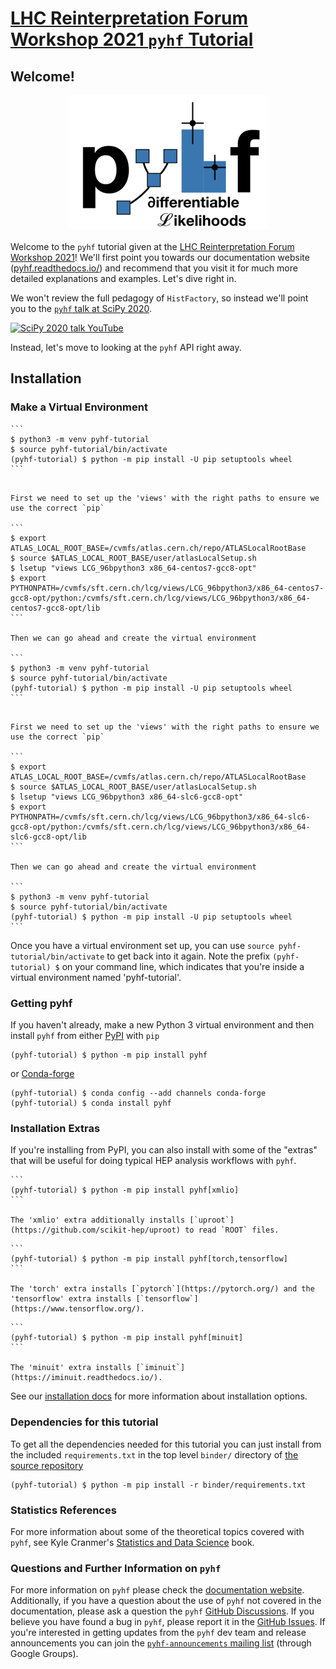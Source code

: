 # [LHC Reinterpretation Forum Workshop 2021 `pyhf` Tutorial](https://indico.cern.ch/event/982553/contributions/4219487/)

## Welcome!

<p align="center">
<a href="https://github.com/scikit-hep/pyhf"><img src="https://raw.githubusercontent.com/scikit-hep/pyhf/master/docs/_static/img/pyhf-logo-small.png"></a>
</p>

Welcome to the `pyhf` tutorial given at the [LHC Reinterpretation Forum Workshop 2021](https://indico.cern.ch/event/982553)!
We'll first point you towards our documentation website ([pyhf.readthedocs.io/](https://pyhf.readthedocs.io/)) and recommend that you visit it for much more detailed explanations and examples.
Let's dive right in.


We won't review the full pedagogy of `HistFactory`, so instead we'll point you to
the [`pyhf` talk at SciPy 2020](https://github.com/matthewfeickert/talk-SciPy-2020).

<!-- http://www.get-youtube-thumbnail.com/ -->
[![SciPy 2020 talk YouTube](https://i3.ytimg.com/vi/FrH9s3eB6fU/maxresdefault.jpg)](https://youtu.be/FrH9s3eB6fU)

Instead, let's move to looking at the `pyhf` API right away.

## Installation

### Make a Virtual Environment

````{tabbed} Locally
```
$ python3 -m venv pyhf-tutorial
$ source pyhf-tutorial/bin/activate
(pyhf-tutorial) $ python -m pip install -U pip setuptools wheel
```
````

````{tabbed} On CC7 lxplus/tier-3

First we need to set up the 'views' with the right paths to ensure we use the correct `pip`

```
$ export ATLAS_LOCAL_ROOT_BASE=/cvmfs/atlas.cern.ch/repo/ATLASLocalRootBase
$ source $ATLAS_LOCAL_ROOT_BASE/user/atlasLocalSetup.sh
$ lsetup "views LCG_96bpython3 x86_64-centos7-gcc8-opt"
$ export PYTHONPATH=/cvmfs/sft.cern.ch/lcg/views/LCG_96bpython3/x86_64-centos7-gcc8-opt/python:/cvmfs/sft.cern.ch/lcg/views/LCG_96bpython3/x86_64-centos7-gcc8-opt/lib
```

Then we can go ahead and create the virtual environment

```
$ python3 -m venv pyhf-tutorial
$ source pyhf-tutorial/bin/activate
(pyhf-tutorial) $ python -m pip install -U pip setuptools wheel
```
````

````{tabbed} On SLC6 lxplus/tier-3

First we need to set up the 'views' with the right paths to ensure we use the correct `pip`

```
$ export ATLAS_LOCAL_ROOT_BASE=/cvmfs/atlas.cern.ch/repo/ATLASLocalRootBase
$ source $ATLAS_LOCAL_ROOT_BASE/user/atlasLocalSetup.sh
$ lsetup "views LCG_96bpython3 x86_64-slc6-gcc8-opt"
$ export PYTHONPATH=/cvmfs/sft.cern.ch/lcg/views/LCG_96bpython3/x86_64-slc6-gcc8-opt/python:/cvmfs/sft.cern.ch/lcg/views/LCG_96bpython3/x86_64-slc6-gcc8-opt/lib
```

Then we can go ahead and create the virtual environment

```
$ python3 -m venv pyhf-tutorial
$ source pyhf-tutorial/bin/activate
(pyhf-tutorial) $ python -m pip install -U pip setuptools wheel
```
````

Once you have a virtual environment set up, you can use `source pyhf-tutorial/bin/activate` to get back into it again. Note the prefix `(pyhf-tutorial) $` on your command line, which indicates that you're inside a virtual environment named 'pyhf-tutorial'.

### Getting pyhf

If you haven't already, make a new Python 3 virtual environment and then install `pyhf` from either [PyPI](https://pypi.org/project/pyhf/) with `pip`

```
(pyhf-tutorial) $ python -m pip install pyhf
```

 or [Conda-forge](https://anaconda.org/conda-forge/pyhf)

```
(pyhf-tutorial) $ conda config --add channels conda-forge
(pyhf-tutorial) $ conda install pyhf
```

### Installation Extras

If you're installing from PyPI, you can also install with some of the "extras" that will be useful for doing typical HEP analysis workflows with `pyhf`.

````{tabbed} Read/Write XML+ROOT
```
(pyhf-tutorial) $ python -m pip install pyhf[xmlio]
```

The 'xmlio' extra additionally installs [`uproot`](https://github.com/scikit-hep/uproot) to read `ROOT` files.
````

````{tabbed} Use PyTorch and Tensorflow
```
(pyhf-tutorial) $ python -m pip install pyhf[torch,tensorflow]
```

The 'torch' extra installs [`pytorch`](https://pytorch.org/) and the 'tensorflow' extra installs [`tensorflow`](https://www.tensorflow.org/).
````

````{tabbed} Using Minuit Optimization
```
(pyhf-tutorial) $ python -m pip install pyhf[minuit]
```

The 'minuit' extra installs [`iminuit`](https://iminuit.readthedocs.io/).
````


See our [installation docs](https://pyhf.readthedocs.io/en/v0.6.1/installation.html) for more information about installation options.

### Dependencies for this tutorial

To get all the dependencies needed for this tutorial you can just install from the included `requirements.txt` in the top level `binder/` directory of [the source repository](https://github.com/pyhf/tutorial-Reinterpretation-Forum-2021)

```
(pyhf-tutorial) $ python -m pip install -r binder/requirements.txt
```

### Statistics References

For more information about some of the theoretical topics covered with `pyhf`, see Kyle Cranmer's [Statistics and Data Science](https://cranmer.github.io/stats-ds-book/intro.html) book.

### Questions and Further Information on `pyhf`

For more information on `pyhf` please check the [documentation website](https://pyhf.readthedocs.io/).
Additionally, if you have a question about the use of `pyhf` not covered in the documentation, please ask a question the `pyhf` [GitHub Discussions](https://github.com/scikit-hep/pyhf/discussions).
If you believe you have found a bug in `pyhf`, please report it in the [GitHub Issues](https://github.com/scikit-hep/pyhf/issues/new?template=Bug-Report.md&labels=bug&title=Bug+Report+:+Title+Here).
If you're interested in getting updates from the `pyhf` dev team and release announcements you can join the [`pyhf-announcements` mailing list](https://groups.google.com/group/pyhf-announcements/subscribe) (through Google Groups).
